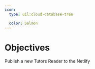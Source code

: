 ```yaml
---
icon:
  type: uil:cloud-database-tree

  color: Salmon
---
```


# Objectives

Publish a new Tutors Reader to the Netlify
